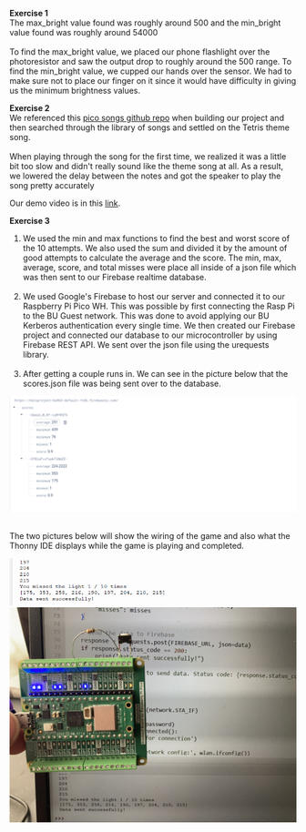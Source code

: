 **Exercise 1**<br>
The max_bright value found was roughly around 500 and the min_bright value found was roughly around 54000 <br/><br/>
To find the max_bright value, we placed our phone flashlight over the photoresistor and saw the output drop to roughly around the 500 range. To find the min_bright value, we cupped our hands over the sensor. We had to make sure not to place our finger on it since it would have difficulty in giving us the minimum brightness values.<br>

**Exercise 2**<br/>
We referenced this [pico songs github repo](https://github.com/twisst/pico-songs) when building our project and then searched through the library of songs and settled on the Tetris theme song. <br/><br/>
When playing through the song for the first time, we realized it was a little bit too slow and didn't really sound like the theme song at all. As a result, we lowered the delay between the notes and got the speaker to play the song pretty accurately<br/>

Our demo video is in this [link](https://drive.google.com/file/d/1xk_GzqQL8fyXfyxR3hSDeNnSl-JIoJYw/view?usp=sharing).<br/>

**Exercise 3**<br/>
1. We used the min and max functions to find the best and worst score of the 10 attempts. We also used the sum and divided it by the amount of good attempts to calculate the average and the score. The min, max, average, score, and total misses were place all inside of a json file which was then sent to our Firebase realtime database. <br/><br/>
2. We used Google's Firebase to host our server and connected it to our Raspberry Pi Pico WH. This was possible by first connecting the Rasp Pi to the BU Guest network. This was done to avoid applying our BU Kerberos authentication every single time. We then created our Firebase project and connected our database to our microcontroller by using Firebase REST API. We sent over the json file using the urequests library.<br/><br/>
3. After getting a couple runs in. We can see in the picture below that the scores.json file was being sent over to the database. <br/>

![alt text](database.png) <br/><br/>

The two pictures below will show the wiring of the game and also what the Thonny IDE displays while the game is playing and completed.

![alt text](thonny.png)
![alt text](IMG_6368.jpg)
